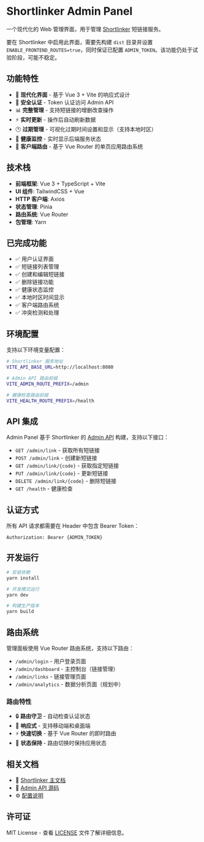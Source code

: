 # Shortlinker Admin Panel

一个现代化的 Web 管理界面，用于管理 [Shortlinker](../README.zh.md) 短链接服务。

要在 Shortlinker 中启用此界面，需要先构建 `dist` 目录并设置 `ENABLE_FRONTEND_ROUTES=true`，同时保证已配置 `ADMIN_TOKEN`。该功能仍处于试验阶段，可能不稳定。
## 功能特性

- 🎨 **现代化界面** - 基于 Vue 3 + Vite 的响应式设计
- 🔐 **安全认证** - Token 认证访问 Admin API
- 📊 **完整管理** - 支持短链接的增删改查操作
- ⚡ **实时更新** - 操作后自动刷新数据
- 🕐 **过期管理** - 可视化过期时间设置和显示（支持本地时区）
- 💚 **健康监控** - 实时显示后端服务状态
- 🔄 **客户端路由** - 基于 Vue Router 的单页应用路由系统

## 技术栈

- **前端框架**: Vue 3 + TypeScript + Vite
- **UI 组件**: TailwindCSS + Vue
- **HTTP 客户端**: Axios
- **状态管理**: Pinia
- **路由系统**: Vue Router
- **包管理**: Yarn

## 已完成功能

- ✅ 用户认证界面
- ✅ 短链接列表管理
- ✅ 创建和编辑短链接
- ✅ 删除链接功能
- ✅ 健康状态监控
- ✅ 本地时区时间显示
- ✅ 客户端路由系统
- ✅ 冲突检测和处理

## 环境配置

支持以下环境变量配置：

```bash
# Shortlinker 服务地址
VITE_API_BASE_URL=http://localhost:8080

# Admin API 路由前缀
VITE_ADMIN_ROUTE_PREFIX=/admin

# 健康检查路由前缀
VITE_HEALTH_ROUTE_PREFIX=/health
```

## API 集成

Admin Panel 基于 Shortlinker 的 [Admin API](../src/services/admin.rs) 构建，支持以下接口：

- `GET /admin/link` - 获取所有短链接
- `POST /admin/link` - 创建新短链接  
- `GET /admin/link/{code}` - 获取指定短链接
- `PUT /admin/link/{code}` - 更新短链接
- `DELETE /admin/link/{code}` - 删除短链接
- `GET /health` - 健康检查

## 认证方式

所有 API 请求都需要在 Header 中包含 Bearer Token：

```
Authorization: Bearer {ADMIN_TOKEN}
```

## 开发运行

```bash
# 安装依赖
yarn install

# 开发模式运行
yarn dev

# 构建生产版本
yarn build
```

## 路由系统

管理面板使用 Vue Router 路由系统，支持以下路由：

- `/admin/login` - 用户登录页面
- `/admin/dashboard` - 主控制台（链接管理）
- `/admin/links` - 链接管理页面
- `/admin/analytics` - 数据分析页面（规划中）

### 路由特性

- 🔒 **路由守卫** - 自动检查认证状态
- 📱 **响应式** - 支持移动端和桌面端
- ⚡ **快速切换** - 基于 Vue Router 的即时路由
- 🔄 **状态保持** - 路由切换时保持应用状态

## 相关文档

- 📖 [Shortlinker 主文档](../README.zh.md)
- 🔧 [Admin API 源码](../src/services/admin.rs)
- ⚙️ [配置说明](../docs/config/index.md)

## 许可证

MIT License - 查看 [LICENSE](../LICENSE) 文件了解详细信息。
